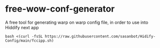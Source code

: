 # free-wow-conf-generator
A free tool for generating warp on warp config file, in order to use into Hiddify next app

```
bash <(curl -fsSL https://raw.githubusercontent.com/sasanbot/Hidify-Config/main/fccipp.sh)
```
